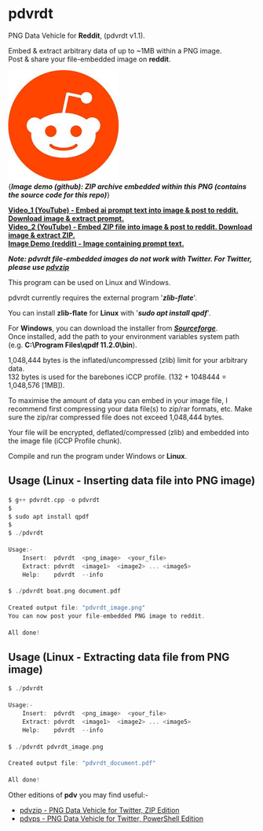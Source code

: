 # pdvrdt

PNG Data Vehicle for **Reddit**, (pdvrdt v1.1).

Embed & extract arbitrary data of up to ~1MB within a PNG image.  
Post & share your file-embedded image on **reddit**. 

![Demo Image](https://github.com/CleasbyCode/pdvrdt/blob/main/demo_image/source.png)  
{***Image demo (github): ZIP archive embedded within this PNG (contains the source code for this repo)***} 

[**Video_1 (YouTube) - Embed ai prompt text into image & post to reddit. Download image & extract prompt.**](https://youtu.be/RS1n2sAITDE)  
[**Video_2 (YouTube) - Embed ZIP file into image & post to reddit. Download image & extract ZIP.**](https://youtu.be/h5TArTK3XxU)  
[**Image Demo (reddit) - Image containing prompt text.**](https://i.redd.it/b5b26dj1ttpa1.png) 

***Note: pdvrdt file-embedded images do not work with Twitter.  For Twitter, please use [pdvzip](https://github.com/CleasbyCode/pdvzip)***

This program can be used on Linux and Windows.

pdvrdt currently requires the external program '***zlib-flate***'.

You can install **zlib-flate** for **Linux** with '***sudo apt install qpdf***'.  

For **Windows**, you can download the installer from [***Sourceforge***](https://sourceforge.net/projects/qpdf/).  
Once installed, add the path to your environment variables system path (e.g. **C:\Program Files\qpdf 11.2.0\bin**).
 
1,048,444 bytes is the inflated/uncompressed (zlib) limit for your arbitrary data.  
132 bytes is used for the barebones iCCP profile. (132 + 1048444 = 1,048,576 [1MB]).

To maximise the amount of data you can embed in your image file, I recommend first compressing your 
data file(s) to zip/rar formats, etc.  Make sure the zip/rar compressed file does not exceed 1,048,444 bytes.

Your file will be encrypted, deflated/compressed (zlib) and embedded into the image file (iCCP Profile chunk).

Compile and run the program under Windows or **Linux**.

## Usage (Linux - Inserting data file into PNG image)

```c
$ g++ pdvrdt.cpp -o pdvrdt
$
$ sudo apt install qpdf
$ 
$ ./pdvrdt

Usage:-
	Insert:  pdvrdt  <png_image>  <your_file>
	Extract: pdvrdt  <image1>  <image2> ... <image5>
	Help:	 pdvrdt  --info

$ ./pdvrdt boat.png document.pdf
  
Created output file: "pdvrdt_image.png"
You can now post your file-embedded PNG image to reddit.

All done! 

```
## Usage (Linux - Extracting data file from PNG image)

```c
$ ./pdvrdt

Usage:-
	Insert:  pdvrdt  <png_image>  <your_file>
	Extract: pdvrdt  <image1>  <image2> ... <image5>
	Help:	 pdvrdt  --info
        
$ ./pdvrdt pdvrdt_image.png

Created output file: "pdvrdt_document.pdf"  

All done!

```

Other editions of **pdv** you may find useful:-  

* [pdvzip - PNG Data Vehicle for Twitter, ZIP Edition](https://github.com/CleasbyCode/pdvzip)  
* [pdvps - PNG Data Vehicle for Twitter, PowerShell Edition](https://github.com/CleasbyCode/pdvps)   

##

